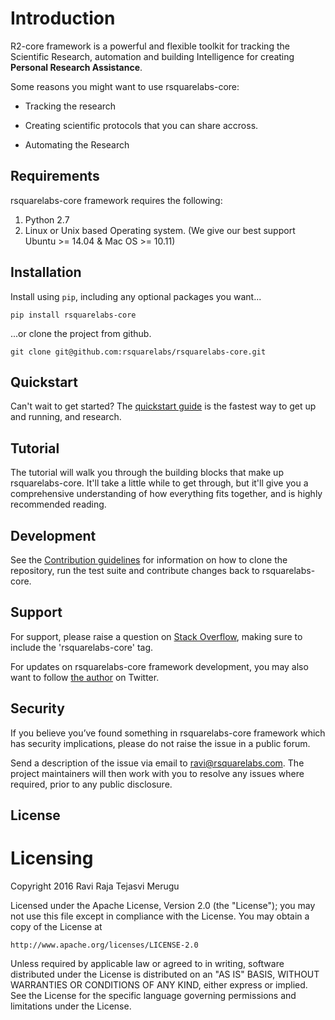 # Introduction




R2-core framework is a powerful and flexible toolkit for tracking the 
Scientific Research, automation and building Intelligence for creating 
**Personal Research Assistance**. 


Some reasons you might want to use rsquarelabs-core:

- Tracking the research 

- Creating scientific protocols that you can share accross.

- Automating the Research 


## Requirements

rsquarelabs-core framework requires the following:

1. Python 2.7 
2. Linux or Unix based Operating system. (We give our best support Ubuntu >= 14.04 & Mac OS >= 10.11)


## Installation

Install using `pip`, including any optional packages you want...

```
pip install rsquarelabs-core
```

...or clone the project from github.

```
git clone git@github.com:rsquarelabs/rsquarelabs-core.git
```


## Quickstart

Can't wait to get started? The [quickstart guide]() is the fastest way to 
get up and running, and research.


## Tutorial


The tutorial will walk you through the building blocks that make up rsquarelabs-core.
 It'll take a little while to get through, but it'll give you a comprehensive 
 understanding of how everything fits together, and is highly recommended reading.


##  Development

See the [Contribution guidelines](about/contributing.md) for information on how to clone the repository, 
run the test suite and contribute changes back to rsquarelabs-core.

## Support

For support, please raise a question on [Stack Overflow](http://stackoverflow.com/), 
making sure to include the 'rsquarelabs-core' tag.

For updates on rsquarelabs-core framework development, you may also want to 
follow [the author](https://twitter.com/_tomchristie) on Twitter.


## Security

If you believe you’ve found something in rsquarelabs-core framework which has 
security implications, please do not raise the issue in a public forum.


Send a description of the issue via email to ravi@rsquarelabs.com. The project 
maintainers will then work with you to resolve any issues where required, 
prior to any public disclosure.



## License

# Licensing

Copyright 2016 Ravi Raja Tejasvi Merugu

Licensed under the Apache License, Version 2.0 (the "License");
you may not use this file except in compliance with the License.
You may obtain a copy of the License at

    http://www.apache.org/licenses/LICENSE-2.0

Unless required by applicable law or agreed to in writing, software
distributed under the License is distributed on an "AS IS" BASIS,
WITHOUT WARRANTIES OR CONDITIONS OF ANY KIND, either express or implied.
See the License for the specific language governing permissions and
limitations under the License.
